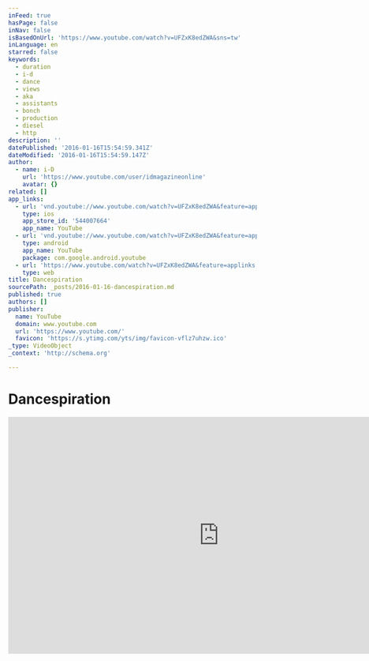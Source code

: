 ```yaml
---
inFeed: true
hasPage: false
inNav: false
isBasedOnUrl: 'https://www.youtube.com/watch?v=UFZxK8edZWA&sns=tw'
inLanguage: en
starred: false
keywords:
  - duration
  - i-d
  - dance
  - views
  - aka
  - assistants
  - bonch
  - production
  - diesel
  - http
description: ''
datePublished: '2016-01-16T15:54:59.341Z'
dateModified: '2016-01-16T15:54:59.147Z'
author:
  - name: i-D
    url: 'https://www.youtube.com/user/idmagazineonline'
    avatar: {}
related: []
app_links:
  - url: 'vnd.youtube://www.youtube.com/watch?v=UFZxK8edZWA&feature=applinks'
    type: ios
    app_store_id: '544007664'
    app_name: YouTube
  - url: 'vnd.youtube://www.youtube.com/watch?v=UFZxK8edZWA&feature=applinks'
    type: android
    app_name: YouTube
    package: com.google.android.youtube
  - url: 'https://www.youtube.com/watch?v=UFZxK8edZWA&feature=applinks'
    type: web
title: Dancespiration
sourcePath: _posts/2016-01-16-dancespiration.md
published: true
authors: []
publisher:
  name: YouTube
  domain: www.youtube.com
  url: 'https://www.youtube.com/'
  favicon: 'https://s.ytimg.com/yts/img/favicon-vflz7uhzw.ico'
_type: VideoObject
_context: 'http://schema.org'

---
```

# Dancespiration

<iframe src="https://cdn.embedly.com/widgets/media.html?src=https%3A%2F%2Fwww.youtube.com%2Fembed%2FUFZxK8edZWA%3Ffeature%3Doembed&amp;url=https%3A%2F%2Fwww.youtube.com%2Fwatch%3Fv%3DUFZxK8edZWA%26sns%3Dtw&amp;image=https%3A%2F%2Fi.ytimg.com%2Fvi%2FUFZxK8edZWA%2Fhqdefault.jpg&amp;key=b7d04c9b404c499eba89ee7072e1c4f7&amp;type=text%2Fhtml&amp;schema=youtube" width="854" height="480" scrolling="no" frameborder="0" allowfullscreen="allowfullscreen" style=""></iframe>